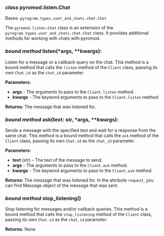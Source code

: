 ### *class* pyromod.listen.Chat

Bases: `pyrogram.types.user_and_chats.chat.Chat`

The `pyromod.listen.Chat` class is an extension of the `pyrogram.types.user_and_chats.chat.Chat` class. It provides additional
methods for working with chats with pyromod.

### *bound method* listen(*args, **kwargs):

Listen for a message or a callback query on the chat. This method is a bound method that calls the `listen` method of
the `Client`
class, passing its own `Chat.id` as the `chat_id` parameter.

**Parameters:**

* **args** - The arguments to pass to the `Client.listen` method.
* **kwargs** - The keyword arguments to pass to the `Client.listen` method.

**Returns:**
The message that was listened for.

### *bound method* ask(text: str, *args, **kwargs):

Sends a message with the specified text and wait for a response from the same chat. This method is a bound method that
calls
the `ask` method of the `Client` class, passing its own `Chat.id` as the `chat_id` parameter.

**Parameters:**

* **text** (*str*) – The text of the message to send.
* **args** - The arguments to pass to the `Client.ask` method.
* **kwargs** - The keyword arguments to pass to the `Client.ask` method.

**Returns:**
The message that was listened for. In the attribute `request`, you can find Message object of the message that was sent.

### *bound method* stop_listening()

Stop listening for messages and/or callback queries. This method is a bound method that calls the `stop_listening`
method
of the `Client` class, passing its own `Chat.id` as the `chat_id` parameter.

**Returns:**
None
